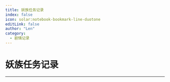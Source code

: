 ```yaml
---
title: 妖族任务记录
index: false
icon: solar:notebook-bookmark-line-duotone
editLink: false
author: "Len"
category:
  - 剧情记录
---
```


#   妖族任务记录

------



<AutoCatalog />

